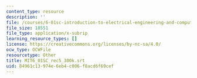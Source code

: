 ```yaml
---
content_type: resource
description: ''
file: /courses/6-01sc-introduction-to-electrical-engineering-and-computer-science-i-spring-2011/84961c13974e6eb4c006f8acd6f69cef_MIT6_01SC_rec5_300k.srt
file_size: 18551
file_type: application/x-subrip
learning_resource_types: []
license: https://creativecommons.org/licenses/by-nc-sa/4.0/
ocw_type: OCWFile
resourcetype: Other
title: MIT6_01SC_rec5_300k.srt
uid: 84961c13-974e-6eb4-c006-f8acd6f69cef
---
```

